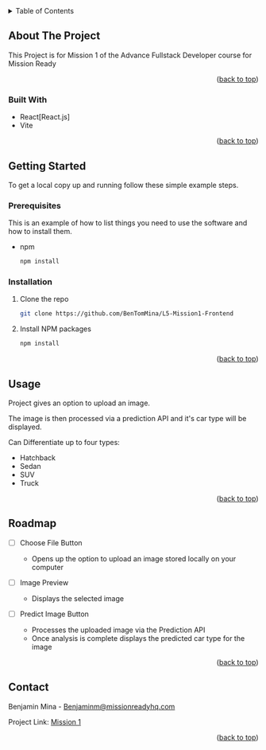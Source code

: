 <!-- TABLE OF CONTENTS -->
<details>
  <summary>Table of Contents</summary>
  <ol>
    <li>
      <a href="#about-the-project">About The Project</a>
      <ul>
        <li><a href="#built-with">Built With</a></li>
      </ul>
    </li>
    <li>
      <a href="#getting-started">Getting Started</a>
      <ul>
        <li><a href="#prerequisites">Prerequisites</a></li>
        <li><a href="#installation">Installation</a></li>
      </ul>
    </li>
    <li><a href="#usage">Usage</a></li>
    <li><a href="#roadmap">Roadmap</a></li>
    <li><a href="#contact">Contact</a></li>
  </ol>
</details>



<!-- ABOUT THE PROJECT -->
## About The Project

This Project is for Mission 1 of the Advance Fullstack Developer course for Mission Ready

<p align="right">(<a href="#readme-top">back to top</a>)</p>



### Built With

* React[React.js]
* Vite


<p align="right">(<a href="#readme-top">back to top</a>)</p>



<!-- GETTING STARTED -->
## Getting Started

To get a local copy up and running follow these simple example steps.

### Prerequisites

This is an example of how to list things you need to use the software and how to install them.
* npm
  ```sh
  npm install
  ```

### Installation

1. Clone the repo
   ```sh
   git clone https://github.com/BenTomMina/L5-Mission1-Frontend
   ```
2. Install NPM packages
   ```sh
   npm install
   ```


<p align="right">(<a href="#readme-top">back to top</a>)</p>



<!-- USAGE EXAMPLES -->
## Usage

Project gives an option to upload an image.

The image is then processed via a prediction API and it's car type will be displayed.

Can Differentiate up to four types:
- Hatchback
- Sedan
- SUV
- Truck



<p align="right">(<a href="#readme-top">back to top</a>)</p>



<!-- ROADMAP -->
## Roadmap

- [ ] Choose File Button
    - Opens up the option to upload an image stored locally on your computer

- [ ] Image Preview
    - Displays the selected image

- [ ] Predict Image Button
    - Processes the uploaded image via the Prediction API
    - Once analysis is complete displays the predicted car type for the image


<p align="right">(<a href="#readme-top">back to top</a>)</p>


<!-- CONTACT -->
## Contact

Benjamin Mina - Benjaminm@missionreadyhq.com


Project Link: [Mission 1](https://github.com/BenTomMina/L5-Mission1-Frontend)

<p align="right">(<a href="#readme-top">back to top</a>)</p>